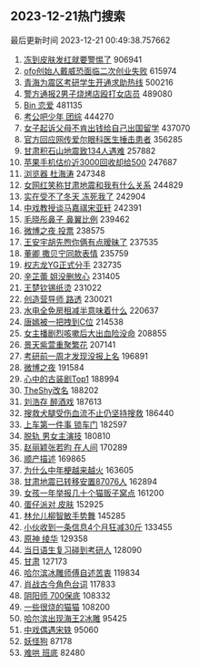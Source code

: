 ## 2023-12-21热门搜索 
最后更新时间 2023-12-21 00:49:38.757662 
1. [冻到皮肤发红就要警惕了](https://s.weibo.com/weibo?q=%23%E5%86%BB%E5%88%B0%E7%9A%AE%E8%82%A4%E5%8F%91%E7%BA%A2%E5%B0%B1%E8%A6%81%E8%AD%A6%E6%83%95%E4%BA%86%23&t=31&band_rank=1&Refer=top) 906941
1. [ofo创始人戴威恐面临二次创业失败](https://s.weibo.com/weibo?q=%23ofo%E5%88%9B%E5%A7%8B%E4%BA%BA%E6%88%B4%E5%A8%81%E6%81%90%E9%9D%A2%E4%B8%B4%E4%BA%8C%E6%AC%A1%E5%88%9B%E4%B8%9A%E5%A4%B1%E8%B4%A5%23&t=31&band_rank=7&Refer=top) 615974
1. [青海为震区考研学生开通求助热线](https://s.weibo.com/weibo?q=%23%E9%9D%92%E6%B5%B7%E4%B8%BA%E9%9C%87%E5%8C%BA%E8%80%83%E7%A0%94%E5%AD%A6%E7%94%9F%E5%BC%80%E9%80%9A%E6%B1%82%E5%8A%A9%E7%83%AD%E7%BA%BF%23&t=31&band_rank=3&Refer=top) 500216
1. [警方通报2男子烧烤店殴打女店员](https://s.weibo.com/weibo?q=%23%E8%AD%A6%E6%96%B9%E9%80%9A%E6%8A%A52%E7%94%B7%E5%AD%90%E7%83%A7%E7%83%A4%E5%BA%97%E6%AE%B4%E6%89%93%E5%A5%B3%E5%BA%97%E5%91%98%23&t=31&band_rank=2&Refer=top) 489080
1. [Bin 恋爱](https://s.weibo.com/weibo?q=Bin%20%E6%81%8B%E7%88%B1&t=31&band_rank=4&Refer=top) 481135
1. [考公吧少年 团综](https://s.weibo.com/weibo?q=%E8%80%83%E5%85%AC%E5%90%A7%E5%B0%91%E5%B9%B4%20%E5%9B%A2%E7%BB%BC&t=31&band_rank=5&Refer=top) 444270
1. [女子起诉父母不肯出钱给自己出国留学](https://s.weibo.com/weibo?q=%23%E5%A5%B3%E5%AD%90%E8%B5%B7%E8%AF%89%E7%88%B6%E6%AF%8D%E4%B8%8D%E8%82%AF%E5%87%BA%E9%92%B1%E7%BB%99%E8%87%AA%E5%B7%B1%E5%87%BA%E5%9B%BD%E7%95%99%E5%AD%A6%23&t=31&band_rank=6&Refer=top) 437070
1. [官方回应网传爱尔眼科医生捶击患者](https://s.weibo.com/weibo?q=%23%E5%AE%98%E6%96%B9%E5%9B%9E%E5%BA%94%E7%BD%91%E4%BC%A0%E7%88%B1%E5%B0%94%E7%9C%BC%E7%A7%91%E5%8C%BB%E7%94%9F%E6%8D%B6%E5%87%BB%E6%82%A3%E8%80%85%23&t=31&band_rank=8&Refer=top) 356285
1. [甘肃积石山地震致134人遇难](https://s.weibo.com/weibo?q=%23%E7%94%98%E8%82%83%E7%A7%AF%E7%9F%B3%E5%B1%B1%E5%9C%B0%E9%9C%87%E8%87%B4134%E4%BA%BA%E9%81%87%E9%9A%BE%23&t=31&band_rank=9&Refer=top) 257882
1. [苹果手机估价近3000回收却给500](https://s.weibo.com/weibo?q=%23%E8%8B%B9%E6%9E%9C%E6%89%8B%E6%9C%BA%E4%BC%B0%E4%BB%B7%E8%BF%913000%E5%9B%9E%E6%94%B6%E5%8D%B4%E7%BB%99500%23&t=31&band_rank=10&Refer=top) 247687
1. [浏览器 杜海涛](https://s.weibo.com/weibo?q=%E6%B5%8F%E8%A7%88%E5%99%A8%20%E6%9D%9C%E6%B5%B7%E6%B6%9B&t=31&band_rank=11&Refer=top) 247348
1. [女网红笑称甘肃地震和我有什么关系](https://s.weibo.com/weibo?q=%23%E5%A5%B3%E7%BD%91%E7%BA%A2%E7%AC%91%E7%A7%B0%E7%94%98%E8%82%83%E5%9C%B0%E9%9C%87%E5%92%8C%E6%88%91%E6%9C%89%E4%BB%80%E4%B9%88%E5%85%B3%E7%B3%BB%23&t=31&band_rank=12&Refer=top) 244829
1. [实在受不了冬天 冻死我了](https://s.weibo.com/weibo?q=%E5%AE%9E%E5%9C%A8%E5%8F%97%E4%B8%8D%E4%BA%86%E5%86%AC%E5%A4%A9%20%E5%86%BB%E6%AD%BB%E6%88%91%E4%BA%86&t=31&band_rank=13&Refer=top) 242904
1. [中戏教授谈马嘉祺宋亚轩](https://s.weibo.com/weibo?q=%E4%B8%AD%E6%88%8F%E6%95%99%E6%8E%88%E8%B0%88%E9%A9%AC%E5%98%89%E7%A5%BA%E5%AE%8B%E4%BA%9A%E8%BD%A9&t=31&band_rank=14&Refer=top) 242391
1. [毛晓彤鼻子 鼻翼比例](https://s.weibo.com/weibo?q=%E6%AF%9B%E6%99%93%E5%BD%A4%E9%BC%BB%E5%AD%90%20%E9%BC%BB%E7%BF%BC%E6%AF%94%E4%BE%8B&t=31&band_rank=15&Refer=top) 239462
1. [微博之夜 投票](https://s.weibo.com/weibo?q=%E5%BE%AE%E5%8D%9A%E4%B9%8B%E5%A4%9C%20%E6%8A%95%E7%A5%A8&t=31&band_rank=16&Refer=top) 238575
1. [王安宇胡先煦你俩有点暧昧了](https://s.weibo.com/weibo?q=%23%E7%8E%8B%E5%AE%89%E5%AE%87%E8%83%A1%E5%85%88%E7%85%A6%E4%BD%A0%E4%BF%A9%E6%9C%89%E7%82%B9%E6%9A%A7%E6%98%A7%E4%BA%86%23&t=31&band_rank=17&Refer=top) 237535
1. [董卿 撒贝宁同款表情](https://s.weibo.com/weibo?q=%E8%91%A3%E5%8D%BF%20%E6%92%92%E8%B4%9D%E5%AE%81%E5%90%8C%E6%AC%BE%E8%A1%A8%E6%83%85&t=31&band_rank=18&Refer=top) 235759
1. [权志龙YG正式分手](https://s.weibo.com/weibo?q=%E6%9D%83%E5%BF%97%E9%BE%99YG%E6%AD%A3%E5%BC%8F%E5%88%86%E6%89%8B&t=31&band_rank=19&Refer=top) 232735
1. [辛芷蕾 姐没删放心](https://s.weibo.com/weibo?q=%E8%BE%9B%E8%8A%B7%E8%95%BE%20%E5%A7%90%E6%B2%A1%E5%88%A0%E6%94%BE%E5%BF%83&t=31&band_rank=20&Refer=top) 231405
1. [王楚钦锡纸烫](https://s.weibo.com/weibo?q=%E7%8E%8B%E6%A5%9A%E9%92%A6%E9%94%A1%E7%BA%B8%E7%83%AB&t=31&band_rank=21&Refer=top) 231022
1. [创造营导师 路透](https://s.weibo.com/weibo?q=%E5%88%9B%E9%80%A0%E8%90%A5%E5%AF%BC%E5%B8%88%20%E8%B7%AF%E9%80%8F&t=31&band_rank=23&Refer=top) 230021
1. [水电全免房租减半意味着什么](https://s.weibo.com/weibo?q=%E6%B0%B4%E7%94%B5%E5%85%A8%E5%85%8D%E6%88%BF%E7%A7%9F%E5%87%8F%E5%8D%8A%E6%84%8F%E5%91%B3%E7%9D%80%E4%BB%80%E4%B9%88&t=31&band_rank=22&Refer=top) 220637
1. [唐嫣被一把拽到C位](https://s.weibo.com/weibo?q=%23%E5%94%90%E5%AB%A3%E8%A2%AB%E4%B8%80%E6%8A%8A%E6%8B%BD%E5%88%B0C%E4%BD%8D%23&t=31&band_rank=24&Refer=top) 214538
1. [女主播剧烈咳嗽后大出血险没命](https://s.weibo.com/weibo?q=%23%E5%A5%B3%E4%B8%BB%E6%92%AD%E5%89%A7%E7%83%88%E5%92%B3%E5%97%BD%E5%90%8E%E5%A4%A7%E5%87%BA%E8%A1%80%E9%99%A9%E6%B2%A1%E5%91%BD%23&t=31&band_rank=25&Refer=top) 208855
1. [景天紫萱重聚繁花](https://s.weibo.com/weibo?q=%E6%99%AF%E5%A4%A9%E7%B4%AB%E8%90%B1%E9%87%8D%E8%81%9A%E7%B9%81%E8%8A%B1&t=31&band_rank=26&Refer=top) 207141
1. [考研前一周才发现没报上名](https://s.weibo.com/weibo?q=%23%E8%80%83%E7%A0%94%E5%89%8D%E4%B8%80%E5%91%A8%E6%89%8D%E5%8F%91%E7%8E%B0%E6%B2%A1%E6%8A%A5%E4%B8%8A%E5%90%8D%23&t=31&band_rank=27&Refer=top) 196891
1. [微博之夜](https://s.weibo.com/weibo?q=%E5%BE%AE%E5%8D%9A%E4%B9%8B%E5%A4%9C&t=31&band_rank=39&Refer=top) 191584
1. [心中的古装剧Top1](https://s.weibo.com/weibo?q=%E5%BF%83%E4%B8%AD%E7%9A%84%E5%8F%A4%E8%A3%85%E5%89%A7Top1&t=31&band_rank=28&Refer=top) 188994
1. [TheShy改名](https://s.weibo.com/weibo?q=%23TheShy%E6%94%B9%E5%90%8D%23&t=31&band_rank=29&Refer=top) 188202
1. [刘浩存 醉酒戏](https://s.weibo.com/weibo?q=%E5%88%98%E6%B5%A9%E5%AD%98%20%E9%86%89%E9%85%92%E6%88%8F&t=31&band_rank=30&Refer=top) 187613
1. [搜救犬腿受伤血流不止仍坚持搜救](https://s.weibo.com/weibo?q=%23%E6%90%9C%E6%95%91%E7%8A%AC%E8%85%BF%E5%8F%97%E4%BC%A4%E8%A1%80%E6%B5%81%E4%B8%8D%E6%AD%A2%E4%BB%8D%E5%9D%9A%E6%8C%81%E6%90%9C%E6%95%91%23&t=31&band_rank=31&Refer=top) 186440
1. [上车第一件事 锁车门](https://s.weibo.com/weibo?q=%E4%B8%8A%E8%BD%A6%E7%AC%AC%E4%B8%80%E4%BB%B6%E4%BA%8B%20%E9%94%81%E8%BD%A6%E9%97%A8&t=31&band_rank=32&Refer=top) 182597
1. [脱轨 男女主演技](https://s.weibo.com/weibo?q=%E8%84%B1%E8%BD%A8%20%E7%94%B7%E5%A5%B3%E4%B8%BB%E6%BC%94%E6%8A%80&t=31&band_rank=33&Refer=top) 180810
1. [赵丽颖张若昀 在人间](https://s.weibo.com/weibo?q=%E8%B5%B5%E4%B8%BD%E9%A2%96%E5%BC%A0%E8%8B%A5%E6%98%80%20%E5%9C%A8%E4%BA%BA%E9%97%B4&t=31&band_rank=34&Refer=top) 170289
1. [顺产描述](https://s.weibo.com/weibo?q=%E9%A1%BA%E4%BA%A7%E6%8F%8F%E8%BF%B0&t=31&band_rank=35&Refer=top) 169865
1. [为什么中年梗越来越火](https://s.weibo.com/weibo?q=%23%E4%B8%BA%E4%BB%80%E4%B9%88%E4%B8%AD%E5%B9%B4%E6%A2%97%E8%B6%8A%E6%9D%A5%E8%B6%8A%E7%81%AB%23&t=31&band_rank=36&Refer=top) 163605
1. [甘肃地震已转移安置87076人](https://s.weibo.com/weibo?q=%23%E7%94%98%E8%82%83%E5%9C%B0%E9%9C%87%E5%B7%B2%E8%BD%AC%E7%A7%BB%E5%AE%89%E7%BD%AE87076%E4%BA%BA%23&t=31&band_rank=37&Refer=top) 162894
1. [女孩一年举报几十个猫贩子窝点](https://s.weibo.com/weibo?q=%23%E5%A5%B3%E5%AD%A9%E4%B8%80%E5%B9%B4%E4%B8%BE%E6%8A%A5%E5%87%A0%E5%8D%81%E4%B8%AA%E7%8C%AB%E8%B4%A9%E5%AD%90%E7%AA%9D%E7%82%B9%23&t=31&band_rank=38&Refer=top) 161200
1. [蛋仔派对 皮肤](https://s.weibo.com/weibo?q=%E8%9B%8B%E4%BB%94%E6%B4%BE%E5%AF%B9%20%E7%9A%AE%E8%82%A4&t=31&band_rank=40&Refer=top) 152925
1. [林允儿柳智敏手势舞](https://s.weibo.com/weibo?q=%23%E6%9E%97%E5%85%81%E5%84%BF%E6%9F%B3%E6%99%BA%E6%95%8F%E6%89%8B%E5%8A%BF%E8%88%9E%23&t=31&band_rank=41&Refer=top) 145285
1. [小伙收到一条信息4个月狂减30斤](https://s.weibo.com/weibo?q=%23%E5%B0%8F%E4%BC%99%E6%94%B6%E5%88%B0%E4%B8%80%E6%9D%A1%E4%BF%A1%E6%81%AF4%E4%B8%AA%E6%9C%88%E7%8B%82%E5%87%8F30%E6%96%A4%23&t=31&band_rank=42&Refer=top) 133455
1. [原神 绫华](https://s.weibo.com/weibo?q=%E5%8E%9F%E7%A5%9E%20%E7%BB%AB%E5%8D%8E&t=31&band_rank=43&Refer=top) 129358
1. [当日语生复习碰到考研人](https://s.weibo.com/weibo?q=%E5%BD%93%E6%97%A5%E8%AF%AD%E7%94%9F%E5%A4%8D%E4%B9%A0%E7%A2%B0%E5%88%B0%E8%80%83%E7%A0%94%E4%BA%BA&t=31&band_rank=44&Refer=top) 128090
1. [甘肃](https://s.weibo.com/weibo?q=%E7%94%98%E8%82%83&t=31&band_rank=45&Refer=top) 127173
1. [哈尔滨冰雕师傅自述苦衷](https://s.weibo.com/weibo?q=%23%E5%93%88%E5%B0%94%E6%BB%A8%E5%86%B0%E9%9B%95%E5%B8%88%E5%82%85%E8%87%AA%E8%BF%B0%E8%8B%A6%E8%A1%B7%23&t=31&band_rank=46&Refer=top) 119834
1. [肖战古今角色台词](https://s.weibo.com/weibo?q=%E8%82%96%E6%88%98%E5%8F%A4%E4%BB%8A%E8%A7%92%E8%89%B2%E5%8F%B0%E8%AF%8D&t=31&band_rank=47&Refer=top) 117833
1. [阴阳师 700保底](https://s.weibo.com/weibo?q=%E9%98%B4%E9%98%B3%E5%B8%88%20700%E4%BF%9D%E5%BA%95&t=31&band_rank=48&Refer=top) 108332
1. [一些很烧的猫猫](https://s.weibo.com/weibo?q=%E4%B8%80%E4%BA%9B%E5%BE%88%E7%83%A7%E7%9A%84%E7%8C%AB%E7%8C%AB&t=31&band_rank=49&Refer=top) 108200
1. [哈尔滨出现海王2冰雕](https://s.weibo.com/weibo?q=%23%E5%93%88%E5%B0%94%E6%BB%A8%E5%87%BA%E7%8E%B0%E6%B5%B7%E7%8E%8B2%E5%86%B0%E9%9B%95%23&t=31&band_rank=40&Refer=top) 95425
1. [中戏偶遇宋轶](https://s.weibo.com/weibo?q=%23%E4%B8%AD%E6%88%8F%E5%81%B6%E9%81%87%E5%AE%8B%E8%BD%B6%23&t=31&band_rank=50&Refer=top) 95060
1. [妖怪狗](https://s.weibo.com/weibo?q=%E5%A6%96%E6%80%AA%E7%8B%97&t=31&band_rank=48&Refer=top) 87178
1. [难哄 班底](https://s.weibo.com/weibo?q=%E9%9A%BE%E5%93%84%20%E7%8F%AD%E5%BA%95&t=31&band_rank=49&Refer=top) 82480
